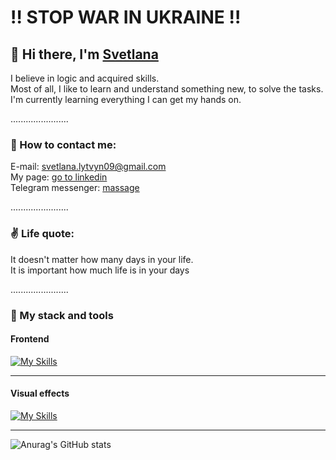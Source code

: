 
<h1>&#8252 STOP WAR IN UKRAINE &#8252</h1>


<h2>&#128075 Hi there, I'm <a href="https://www.linkedin.com/in/svetlanalytvyn/?locale=en_US" target="_blank">Svetlana</a> </h2>

I believe in logic and acquired skills.</br>
Most of all, I like to learn and understand something new, to solve the tasks.</br>
I'm currently learning everything I can get my hands on.</br>
<p>.......................</p>
<h3>&#129309; How to contact me:</h3>
E-mail: <a href="mailto:svetlana.lytvyn09@gmail.com">svetlana.lytvyn09@gmail.com</a></br>
My page: <a href="https://www.linkedin.com/in/svetlanalytvyn/?locale=en_US" target="_blank">go to linkedin</a> </br>
Telegram messenger: <a href="https://t.me/Otrava09" target="_blank">massage</a></br>
<p>.......................</p>
<h3>&#9996; Life quote:</h3>
It doesn't matter how many days in your life.</br>
It is important how much life is in your days
<p>.......................</p>
<h3>&#129504; My stack and tools</h3>
<h4>Frontend</h4>

[![My Skills](https://skillicons.dev/icons?i=vscode,js,html,css,react,sass,nodejs&theme,&perline=10)](https://skillicons.dev)

<hr>
<h4>Visual effects</h4>

[![My Skills](https://skillicons.dev/icons?i=ps,sketchup,figma&theme,&perline=10)](https://skillicons.dev)

<hr>

![Anurag's GitHub stats](https://github-readme-stats.vercel.app/api?username=0trava&show_icons=true&theme=transparent)


